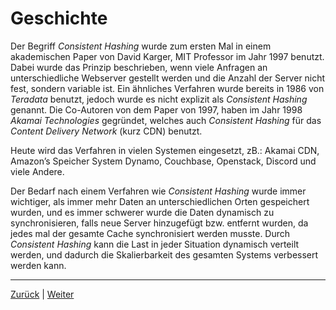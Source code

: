 # Geschichte
Der Begriff _Consistent Hashing_ wurde zum ersten Mal in einem akademischen Paper von David Karger, MIT Professor im Jahr 1997 benutzt. Dabei wurde das Prinzip beschrieben, wenn viele Anfragen an unterschiedliche Webserver gestellt werden und die Anzahl der Server nicht fest, sondern variable ist. Ein ähnliches Verfahren wurde bereits in 1986 von _Teradata_ benutzt, jedoch wurde es nicht explizit als _Consistent Hashing_ genannt. Die Co-Autoren von dem Paper von 1997, haben im Jahr 1998 _Akamai Technologies_ gegründet, welches auch _Consistent Hashing_ für das *Content Delivery Network* (kurz CDN) benutzt. 

Heute wird das Verfahren in vielen Systemen eingesetzt, zB.: Akamai CDN, Amazon’s Speicher System Dynamo, Couchbase, Openstack, Discord und viele Andere.

Der Bedarf nach einem Verfahren wie _Consistent Hashing_ wurde immer wichtiger, als immer mehr Daten an unterschiedlichen Orten gespeichert wurden, und es immer schwerer wurde die Daten dynamisch zu synchronisieren, falls neue Server hinzugefügt bzw. entfernt wurden, da jedes mal der gesamte Cache synchronisiert werden musste. Durch _Consistent Hashing_ kann die Last in jeder Situation dynamisch verteilt werden, und dadurch die Skalierbarkeit des gesamten Systems verbessert werden kann.  

____
[Zurück](README.md) | [Weiter](03_DasVerfahren.md)  